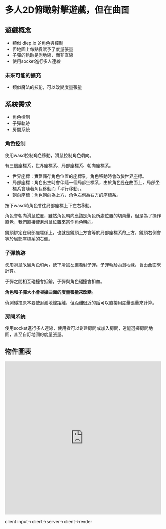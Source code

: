 # 多人2D俯瞰射擊遊戲，但在曲面

## 遊戲概念

- 類似 diep.io 的角色與控制
- 但地圖上每點費賦予了度量張量
- 子彈的軌跡是測地線，而非直線
- 使用socket進行多人連線


### 未來可能的擴充
- 類似魔法的技能，可以改變度量張量

## 系統需求
- 角色控制
- 子彈軌跡
- 房間系統

### 角色控制
使用wasd控制角色移動，滑鼠控制角色朝向。

有三個座標系，世界座標系、局部座標系、朝向座標系。

- 世界座標：實際儲存角色位置的座標系，角色移動時會改變世界座標。
- 局部座標：角色出生時會伴隨一個局部坐標系，由於角色是在曲面上，局部坐標系會隨著角色移動而「平行移動」。
- 朝向座標：角色朝向為上方，角色右側為右方的座標系。

按下wasd時角色會往局部座標上下左右移動。

角色會朝向滑鼠位置，雖然角色朝向應該是角色所處位置的切向量，但是為了操作直覺，我們直接使用滑鼠位置來當作角色朝向。

鏡頭綁定在局部座標係上，也就是鏡頭上方會等於局部座標系的上方，鏡頭右側會等於局部座標系的右側。

### 子彈軌跡
使用滑鼠改變角色朝向，按下滑鼠左鍵發射子彈。子彈軌跡為測地線，會由曲面來計算。

子彈之間相互碰撞會抵銷，子彈與角色碰撞會扣血。

**角色和子彈大小會根據曲面的度量張量來改變。** 

偵測碰撞原本要使用測地線距離，但距離很近的話可以直接用度量張量來計算。

### 房間系統
使用socket進行多人連線，使用者可以創建房間或加入房間，還能選擇房間地圖，甚至自訂地圖的度量張量。

## 物件圖表

<iframe frameborder="0" style="width:100%;height:495px;" src="https://viewer.diagrams.net/?tags=%7B%7D&highlight=0000ff&edit=_blank&layers=1&nav=1&title=#R7VtRb9sqFP41eVxlG9txHpus233opGq50n2mMbHRMFiELMl%2B%2FcCGOC7NmqU2ja6ooiocH47hfAe%2Bw4k9AYtq%2F5XDuvzGckQmUZDvJ%2BDzJIriJJP%2FleDQCtIkaAUFx3krCjvBEv9CWmjUtjhHm56iYIwIXPeFK0YpWomeDHLOdn21NSP9u9awQJZguYLElv6Hc1G20iyadvJ%2FEC5Kc%2BcwnbVXnuHqR8HZlur7UUZRe6WCxoye46aEOdudiMDDBCw4Y6L9Vu0XiCivGo%2B1%2Fb6cuXocMkdUXNRBj%2BMnJFs97QXBqnM7PHEw3tjscEWgnAiYrxkVS30lkO1ViUn%2BCA9sq%2B65EXL6pjUvGce%2FpD4k8lIoBfIyFxrsKFXWMCELRhiXgsZTp52Wypi%2BDUcb2e3JzC18IfoG9z3FR7gRZoCMEFhv8HMzZNWxgrzAdM6EYJVW0o5AXKD9WW%2BGR4xk1CNWIcEPUkV3SLU3dcAnWdK2d134hLHWKU9DJ4h12OqQLY6mO%2BzkFw3fGShDC8pJNFeBj5GK%2FHu1fg41spCV8xUNMJz9QC%2BQeAUcSHBBZZOgteqmHIblornXYsFqZayGK0yLx0bnc9xJvutZKxGTfdekCf8S5zmiCjsmoIDPx9iqGaai8Uoylx%2FpvEVwl0wSOfCFbIddW36UOhcLRuVcIG4wQzIKdkhFwoUAB68jrCGVEXsRokbvXYBGHtDRAU0ih4ACD%2BjogE4zh4DGFqBLxOX4PXtewZ4AvKDPWeCSPhO%2FOAdYnPHt0GfqAR0dUKf0OfWAjg6oU%2FrMLEC%2FwsrGz5Pn35PnNHVKnjO%2FNAdYmtnNkGdk14U8oEMD6pI8I18dGh9Ql%2BQZAwsqlBfIkKOhM1EZ9mvVlc6fKUaaZFu%2B0lqRjlFJnQV6wwscESjwz779dwWtXQF7IvDgz9dXpQjRNO6lCDOnKULki18DbEDtiriNFMEufnlAhwbUaYrgK2DjA%2Bo0RYjcpAjpR6YIdpVvueVruPJlhGtyhDDolxEypzX4yFf4htiB0tvJEewKnwd0aECd5gi%2B0Dc%2BoC5zBGAX%2BuZbQpB%2FAOwa%2BoyzPn3Opi7pE%2Fga3wCLE9zOE2DArn95QIcG1CV9Al8EGx9Qp%2FRpHz%2B%2FN0dcRi0MEc3v1WPpssXqxpEnR295UXNiGBmSNNo5hhWj%2Bb8lpi%2F4M4yN4AtWY2zgOD3jS1eXrGAUkodOeuU53zwr3jvnn3ma4OJzvu76pEKo49Eo7vPo1PweaUy049K9OrgsQ3HwhqF2MpahBvfjfC4LBfvwGtzdvRIG0u2P8BkRk6icrKSTgLhoCbfG9QsQ2s6k%2B%2FH2jWV0JgvVPT7pLoOXbIB9KAzf6yXeLusPcNNoXrJPWv%2FfnSVzt7OE%2FQ0hjafX7SwAzO5mp399syarGH6fie0T243vM7OP2Wdi%2Bzh00%2FvMn900kJdks3u7rI2%2B7uU98PAb"></iframe>


client
input->client->server->client->render